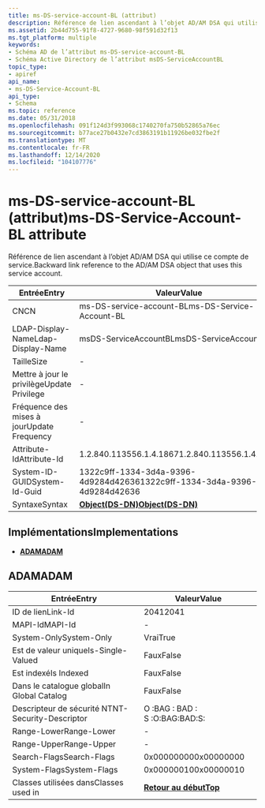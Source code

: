 ```yaml
---
title: ms-DS-service-account-BL (attribut)
description: Référence de lien ascendant à l’objet AD/AM DSA qui utilise ce compte de service.
ms.assetid: 2b44d755-91f8-4727-9680-98f591d32f13
ms.tgt_platform: multiple
keywords:
- Schéma AD de l’attribut ms-DS-service-account-BL
- Schéma Active Directory de l’attribut msDS-ServiceAccountBL
topic_type:
- apiref
api_name:
- ms-DS-Service-Account-BL
api_type:
- Schema
ms.topic: reference
ms.date: 05/31/2018
ms.openlocfilehash: 091f124d3f993068c1740270fa750b52865a76ec
ms.sourcegitcommit: b77ace27b0432e7cd3863191b11926be032fbe2f
ms.translationtype: MT
ms.contentlocale: fr-FR
ms.lasthandoff: 12/14/2020
ms.locfileid: "104107776"
---
```

# <a name="ms-ds-service-account-bl-attribute"></a><span data-ttu-id="08fda-105">ms-DS-service-account-BL (attribut)</span><span class="sxs-lookup"><span data-stu-id="08fda-105">ms-DS-Service-Account-BL attribute</span></span>

<span data-ttu-id="08fda-106">Référence de lien ascendant à l’objet AD/AM DSA qui utilise ce compte de service.</span><span class="sxs-lookup"><span data-stu-id="08fda-106">Backward link reference to the AD/AM DSA object that uses this service account.</span></span>



| <span data-ttu-id="08fda-107">Entrée</span><span class="sxs-lookup"><span data-stu-id="08fda-107">Entry</span></span> | <span data-ttu-id="08fda-108">Valeur</span><span class="sxs-lookup"><span data-stu-id="08fda-108">Value</span></span> |
|-------------------|-----------------------------------------|
| <span data-ttu-id="08fda-109">CN</span><span class="sxs-lookup"><span data-stu-id="08fda-109">CN</span></span>                | <span data-ttu-id="08fda-110">ms-DS-service-account-BL</span><span class="sxs-lookup"><span data-stu-id="08fda-110">ms-DS-Service-Account-BL</span></span>                |
| <span data-ttu-id="08fda-111">LDAP-Display-Name</span><span class="sxs-lookup"><span data-stu-id="08fda-111">Ldap-Display-Name</span></span> | <span data-ttu-id="08fda-112">msDS-ServiceAccountBL</span><span class="sxs-lookup"><span data-stu-id="08fda-112">msDS-ServiceAccountBL</span></span>                   |
| <span data-ttu-id="08fda-113">Taille</span><span class="sxs-lookup"><span data-stu-id="08fda-113">Size</span></span>              | \-                                      |
| <span data-ttu-id="08fda-114">Mettre à jour le privilège</span><span class="sxs-lookup"><span data-stu-id="08fda-114">Update Privilege</span></span>  | \-                                      |
| <span data-ttu-id="08fda-115">Fréquence des mises à jour</span><span class="sxs-lookup"><span data-stu-id="08fda-115">Update Frequency</span></span>  | \-                                      |
| <span data-ttu-id="08fda-116">Attribute-Id</span><span class="sxs-lookup"><span data-stu-id="08fda-116">Attribute-Id</span></span>      | <span data-ttu-id="08fda-117">1.2.840.113556.1.4.1867</span><span class="sxs-lookup"><span data-stu-id="08fda-117">1.2.840.113556.1.4.1867</span></span>                 |
| <span data-ttu-id="08fda-118">System-ID-GUID</span><span class="sxs-lookup"><span data-stu-id="08fda-118">System-Id-Guid</span></span>    | <span data-ttu-id="08fda-119">1322c9ff-1334-3d4a-9396-4d9284d42636</span><span class="sxs-lookup"><span data-stu-id="08fda-119">1322c9ff-1334-3d4a-9396-4d9284d42636</span></span>    |
| <span data-ttu-id="08fda-120">Syntaxe</span><span class="sxs-lookup"><span data-stu-id="08fda-120">Syntax</span></span>            | [<span data-ttu-id="08fda-121">**Object(DS-DN)**</span><span class="sxs-lookup"><span data-stu-id="08fda-121">**Object(DS-DN)**</span></span>](s-object-ds-dn.md) |



## <a name="implementations"></a><span data-ttu-id="08fda-122">Implémentations</span><span class="sxs-lookup"><span data-stu-id="08fda-122">Implementations</span></span>

-   [<span data-ttu-id="08fda-123">**ADAM**</span><span class="sxs-lookup"><span data-stu-id="08fda-123">**ADAM**</span></span>](#adam)

## <a name="adam"></a><span data-ttu-id="08fda-124">ADAM</span><span class="sxs-lookup"><span data-stu-id="08fda-124">ADAM</span></span>



| <span data-ttu-id="08fda-125">Entrée</span><span class="sxs-lookup"><span data-stu-id="08fda-125">Entry</span></span> | <span data-ttu-id="08fda-126">Valeur</span><span class="sxs-lookup"><span data-stu-id="08fda-126">Value</span></span> |
|------------------------|---------------------------------|
| <span data-ttu-id="08fda-127">ID de lien</span><span class="sxs-lookup"><span data-stu-id="08fda-127">Link-Id</span></span>                | <span data-ttu-id="08fda-128">2041</span><span class="sxs-lookup"><span data-stu-id="08fda-128">2041</span></span>                            |
| <span data-ttu-id="08fda-129">MAPI-Id</span><span class="sxs-lookup"><span data-stu-id="08fda-129">MAPI-Id</span></span>                | \-                              |
| <span data-ttu-id="08fda-130">System-Only</span><span class="sxs-lookup"><span data-stu-id="08fda-130">System-Only</span></span>            | <span data-ttu-id="08fda-131">Vrai</span><span class="sxs-lookup"><span data-stu-id="08fda-131">True</span></span>                            |
| <span data-ttu-id="08fda-132">Est de valeur unique</span><span class="sxs-lookup"><span data-stu-id="08fda-132">Is-Single-Valued</span></span>       | <span data-ttu-id="08fda-133">Faux</span><span class="sxs-lookup"><span data-stu-id="08fda-133">False</span></span>                           |
| <span data-ttu-id="08fda-134">Est indexé</span><span class="sxs-lookup"><span data-stu-id="08fda-134">Is Indexed</span></span>             | <span data-ttu-id="08fda-135">Faux</span><span class="sxs-lookup"><span data-stu-id="08fda-135">False</span></span>                           |
| <span data-ttu-id="08fda-136">Dans le catalogue global</span><span class="sxs-lookup"><span data-stu-id="08fda-136">In Global Catalog</span></span>      | <span data-ttu-id="08fda-137">Faux</span><span class="sxs-lookup"><span data-stu-id="08fda-137">False</span></span>                           |
| <span data-ttu-id="08fda-138">Descripteur de sécurité NT</span><span class="sxs-lookup"><span data-stu-id="08fda-138">NT-Security-Descriptor</span></span> | <span data-ttu-id="08fda-139">O :BAG : BAD : S :</span><span class="sxs-lookup"><span data-stu-id="08fda-139">O:BAG:BAD:S:</span></span>                    |
| <span data-ttu-id="08fda-140">Range-Lower</span><span class="sxs-lookup"><span data-stu-id="08fda-140">Range-Lower</span></span>            | \-                              |
| <span data-ttu-id="08fda-141">Range-Upper</span><span class="sxs-lookup"><span data-stu-id="08fda-141">Range-Upper</span></span>            | \-                              |
| <span data-ttu-id="08fda-142">Search-Flags</span><span class="sxs-lookup"><span data-stu-id="08fda-142">Search-Flags</span></span>           | <span data-ttu-id="08fda-143">0x00000000</span><span class="sxs-lookup"><span data-stu-id="08fda-143">0x00000000</span></span>                      |
| <span data-ttu-id="08fda-144">System-Flags</span><span class="sxs-lookup"><span data-stu-id="08fda-144">System-Flags</span></span>           | <span data-ttu-id="08fda-145">0x00000010</span><span class="sxs-lookup"><span data-stu-id="08fda-145">0x00000010</span></span>                      |
| <span data-ttu-id="08fda-146">Classes utilisées dans</span><span class="sxs-lookup"><span data-stu-id="08fda-146">Classes used in</span></span>        | [<span data-ttu-id="08fda-147">**Retour au début**</span><span class="sxs-lookup"><span data-stu-id="08fda-147">**Top**</span></span>](c-top.md)<br/> |



 

 





